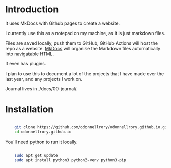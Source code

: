 # Introduction

It uses MkDocs with Github pages to create a website.

I currently use this as a notepad on my machine, as it is just markdown files.

Files are saved locally, push them to GitHub, GitHub Actions will host the repo as a website.  [MkDocs](https://www.mkdocs.org/) will organise the Markdown files automatically into navigatable HTML.

It even has plugins.  

I plan to use this to document a lot of the projects that I have made over the last year, and any projects I work on.

Journal lives in ./docs/00-journal/.



# Installation

```zsh

    git clone https://github.com/odonnellrory/odonnellrory.github.io.git
    cd odonnellrory.github.io

```

You'll need python to run it locally.

```zsh

    sudo apt get update
    sudo apt install python3 python3-venv python3-pip

```


